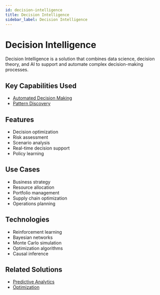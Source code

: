 ```yaml
---
id: decision-intelligence
title: Decision Intelligence
sidebar_label: Decision Intelligence
---
```


# Decision Intelligence

Decision Intelligence is a solution that combines data science, decision theory, and AI to support and automate complex decision-making processes.

## Key Capabilities Used

- [Automated Decision Making](../capabilities/automated-decision-making)
- [Pattern Discovery](../capabilities/pattern-discovery)

## Features

- Decision optimization
- Risk assessment
- Scenario analysis
- Real-time decision support
- Policy learning

## Use Cases

- Business strategy
- Resource allocation
- Portfolio management
- Supply chain optimization
- Operations planning

## Technologies

- Reinforcement learning
- Bayesian networks
- Monte Carlo simulation
- Optimization algorithms
- Causal inference
<!--

## Tools

- [Google Vertex AI](../tools/vertex-ai) - ML-powered decision platform
- [H2O.ai](../tools/h2o-ai) - AutoML decision support
- [DataRobot](../tools/datarobot) - Enterprise AI platform
- [RapidMiner](../tools/rapidminer) - Decision analytics platform
- [Palantir](../tools/palantir) - Enterprise decision support -->

## Related Solutions

- [Predictive Analytics](./predictive-analytics)
- [Optimization](./optimization)
